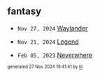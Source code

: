 ## fantasy


* <code>Nov 27, 2024</code> [Waylander](2024-11-27T19-39-57-waylander.md)
* <code>Nov 21, 2024</code> [Legend](2024-11-21T11-18-59-legend.md)

* <code>Feb 05, 2023</code> [Neverwhere](2023-02-05T23-47-37-neverwhere.md)

<sup><sub>generated 27 Nov 2024 19:41:41 by <a href='https://github.com/senorprogrammer/til'>til</a></sub></sup>

